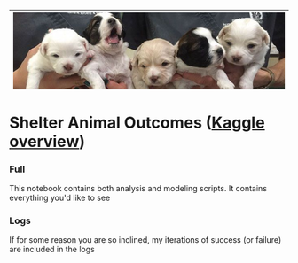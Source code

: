 | <img src="photos/doges.png" alt="Sample Doges" style="float:left;"/> | 
|:--:| 

# Shelter Animal Outcomes ([Kaggle overview](https://www.kaggle.com/c/shelter-animal-outcomes))

### Full

This notebook contains both analysis and modeling scripts.  It contains everything you'd like to see

### Logs

If for some reason you are so inclined, my iterations of success (or failure) are included in the logs

